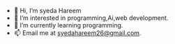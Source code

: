 - 👋 Hi, I’m syeda Hareem 
- 👀 I’m interested in programming,Ai,web development.
- 🌱 I’m currently learning programming.
- 📫 Email me at syedahareem26@gmail.com.

<!---
syedahareem026/syedahareem026 is a ✨ special ✨ repository because its `README.md` (this file) appears on your GitHub profile.
You can click the Preview link to take a look at your changes.
--->
